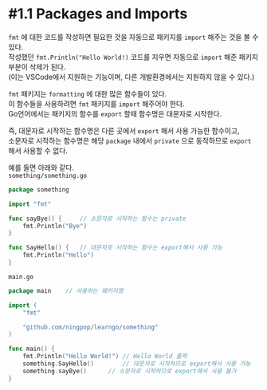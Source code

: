 # #1.1 Packages and Imports

`fmt` 에 대한 코드를 작성하면 필요한 것을 자동으로 패키지를 `import` 해주는 것을 볼 수 있다.<br/>
작성했던 `fmt.Println("Hello World!)` 코드를 지우면 자동으로 `import` 해준 패키지 부분이 삭제가 된다.<br/>
(이는 VSCode에서 지원하는 기능이며, 다른 개발환경에서는 지원하지 않을 수 있다.)<br/>

`fmt` 패키지는 `formatting` 에 대한 많은 함수들이 있다.<br/>
이 함수들을 사용하려면 `fmt` 패키지를 `import` 해주어야 한다.<br/>
Go언어에서는 패키지의 함수를 `export` 할때 함수명은 대문자로 시작한다.<br/>

즉, 대문자로 시작하는 함수명은 다른 곳에서 `export` 해서 사용 가능한 함수이고,<br/>
소문자로 시작하는 함수명은 해당 `package` 내에서 `private` 으로 동작하므로 `export` 해서 사용할 수 없다.<br/>

예를 들면 아래와 같다.<br/>
`something/something.go`
``` go
package something

import "fmt"

func sayBye() {		// 소문자로 시작하는 함수는 private
	fmt.Println("Bye")
}

func SayHello() {	// 대문자로 시작하는 함수는 export해서 사용 가능
	fmt.Println("Hello")
}
```
`main.go`
``` go
package main	// 사용하는 패키지명

import (
	"fmt"

	"github.com/ningpop/learngo/something"
)

func main() {
	fmt.Println("Hello World!")	// Hello World 출력
	something.SayHello()		// 대문자로 시작하므로 export해서 사용 가능
	something.sayBye()		// 소문자로 시작하므로 export해서 사용 불가
}
```
